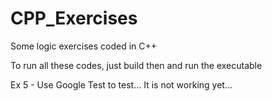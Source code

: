 # CPP_Exercises
Some logic exercises coded in C++

To run all these codes, just build then and run the executable

Ex 5 - Use Google Test to test... It is not working yet...
